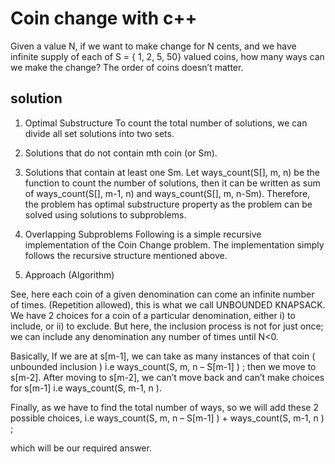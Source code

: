 # Coin change with c++

Given a value N, if we want to make change for N cents, and we have infinite supply of each of S = { 1, 2, 5, 50} valued coins, how many ways can we make the change? The order of coins doesn’t matter.

## solution 
1) Optimal Substructure 
To count the total number of solutions, we can divide all set solutions into two sets. 
1) Solutions that do not contain mth coin (or Sm). 
2) Solutions that contain at least one Sm. 
Let ways_count(S[], m, n) be the function to count the number of solutions, then it can be written as sum of ways_count(S[], m-1, n) and ways_count(S[], m, n-Sm).
Therefore, the problem has optimal substructure property as the problem can be solved using solutions to subproblems. 

2) Overlapping Subproblems 
Following is a simple recursive implementation of the Coin Change problem. The implementation simply follows the recursive structure mentioned above.

3) Approach (Algorithm)

See, here each coin of a given denomination can come an infinite number of times. (Repetition allowed), this is what we call UNBOUNDED KNAPSACK. We have 2 choices for a coin of a particular denomination, either i) to include, or ii) to exclude.  But here, the inclusion process is not for just once; we can include any denomination any number of times until N<0.

Basically, If we are at s[m-1], we can take as many instances of that coin ( unbounded inclusion ) i.e ways_count(S, m, n – S[m-1] ) ; then we move to s[m-2]. After moving to s[m-2], we can’t move back and can’t make choices for s[m-1] i.e ways_count(S, m-1, n ).

Finally, as we have to find the total number of ways, so we will add these 2 possible choices, i.e ways_count(S, m, n – S[m-1] ) + ways_count(S, m-1, n ) ;

which will be our required answer.
